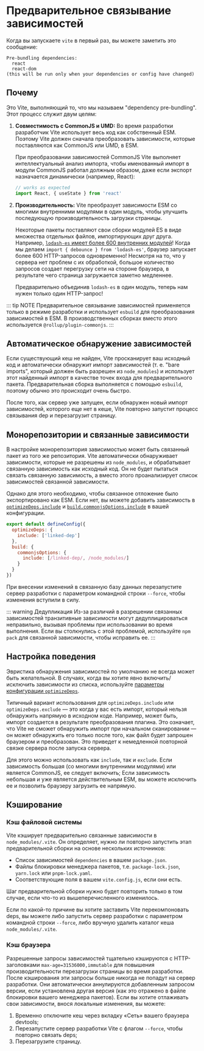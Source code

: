 # Предварительное связывание зависимостей

Когда вы запускаете `vite` в первый раз, вы можете заметить это сообщение:

```
Pre-bundling dependencies:
  react
  react-dom
(this will be run only when your dependencies or config have changed)
```

## Почему

Это Vite, выполняющий то, что мы называем "dependency pre-bundling". Этот процесс служит двум целям:

1. **Совместимость с CommonJS и UMD:** Во время разработки разработчик Vite использует весь код как собственный ESM. Поэтому Vite должен сначала преобразовать зависимости, которые поставляются как CommonJS или UMD, в ESM.

   При преобразовании зависимостей CommonJS Vite выполняет интеллектуальный анализ импорта, чтобы именованный импорт в модули CommonJS работал должным образом, даже если экспорт назначается динамически (например, React):

   ```js
   // works as expected
   import React, { useState } from 'react'
   ```

2. **Производительность:** Vite преобразует зависимости ESM со многими внутренними модулями в один модуль, чтобы улучшить последующую производительность загрузки страницы.

   Некоторые пакеты поставляют свои сборки модулей ES в виде множества отдельных файлов, импортирующих друг друга. Например, [`lodash-es` имеет более 600 внутренних модулей](https://unpkg.com/browse/lodash-es/)! Когда мы делаем `import { debounce } from 'lodash-es'`, браузер запускает более 600 HTTP-запросов одновременно! Несмотря на то, что у сервера нет проблем с их обработкой, большое количество запросов создает перегрузку сети на стороне браузера, в результате чего страница загружается заметно медленнее.

   Предварительно объединив `lodash-es` в один модуль, теперь нам нужен только один HTTP-запрос!

::: tip NOTE
Предварительное связывание зависимостей применяется только в режиме разработки и использует `esbuild` для преобразования зависимостей в ESM. В производственных сборках вместо этого используется `@rollup/plugin-commonjs`.
:::

## Автоматическое обнаружение зависимостей

Если существующий кеш не найден, Vite просканирует ваш исходный код и автоматически обнаружит импорт зависимостей (т. е. "bare imports", который должен быть разрешен из `node_modules`) и использует этот найденный импорт в качестве точек входа для предварительного пакета. Предварительная сборка выполняется с помощью `esbuild`, поэтому обычно это происходит очень быстро.

После того, как сервер уже запущен, если обнаружен новый импорт зависимостей, которого еще нет в кеше, Vite повторно запустит процесс связывания dep и перезагрузит страницу.

## Монорепозитории и связанные зависимости

В настройке монорепозитория зависимостью может быть связанный пакет из того же репозитория. Vite автоматически обнаруживает зависимости, которые не разрешены из `node_modules`, и обрабатывает связанную зависимость как исходный код. Он не будет пытаться связать связанную зависимость, а вместо этого проанализирует список зависимостей связанной зависимости.

Однако для этого необходимо, чтобы связанное отложение было экспортировано как ESM. Если нет, вы можете добавить зависимость в [`optimizeDeps.include`](/config/dep-optimization-options.md#optimizedeps-include) и [`build.commonjsOptions.include`](/config/build-options.md#build-commonjsoptions) в вашей конфигурации.

```js
export default defineConfig({
  optimizeDeps: {
    include: ['linked-dep']
  },
  build: {
    commonjsOptions: {
      include: [/linked-dep/, /node_modules/]
    }
  }
})
```

При внесении изменений в связанную базу данных перезапустите сервер разработки с параметром командной строки `--force`, чтобы изменения вступили в силу.

::: warning Дедупликация
Из-за различий в разрешении связанных зависимостей транзитивные зависимости могут дедуплицироваться неправильно, вызывая проблемы при использовании во время выполнения. Если вы столкнулись с этой проблемой, используйте `npm pack` для связанной зависимости, чтобы исправить ее.
:::

## Настройка поведения

Эвристика обнаружения зависимостей по умолчанию не всегда может быть желательной. В случаях, когда вы хотите явно включить/исключить зависимости из списка, используйте [параметры конфигурации `optimizeDeps`](/config/dep-optimization-options.md).

Типичный вариант использования для `optimizeDeps.include` или `optimizeDeps.exclude` — это когда у вас есть импорт, который нельзя обнаружить напрямую в исходном коде. Например, может быть, импорт создается в результате преобразования плагина. Это означает, что Vite не сможет обнаружить импорт при начальном сканировании — он может обнаружить его только после того, как файл будет запрошен браузером и преобразован. Это приведет к немедленной повторной связке сервера после запуска сервера.

Для этого можно использовать как `include`, так и `exclude`. Если зависимость большая (со многими внутренними модулями) или является CommonJS, ее следует включить; Если зависимость небольшая и уже является действительным ESM, вы можете исключить ее и позволить браузеру загрузить ее напрямую.

## Кэширование

### Кэш файловой системы

Vite кэширует предварительно связанные зависимости в `node_modules/.vite`. Он определяет, нужно ли повторно запустить этап предварительной сборки на основе нескольких источников:

- Список зависимостей `dependencies` в вашем `package.json`.
- Файлы блокировки менеджера пакетов, т.е. `package-lock.json`, `yarn.lock` или `pnpm-lock.yaml`.
- Соответствующие поля в вашем `vite.config.js`, если они есть.

Шаг предварительной сборки нужно будет повторить только в том случае, если что-то из вышеперечисленного изменилось.

Если по какой-то причине вы хотите заставить Vite перекомпоновать deps, вы можете либо запустить сервер разработки с параметром командной строки `--force`, либо вручную удалить каталог кеша `node_modules/.vite`.

### Кэш браузера

Разрешенные запросы зависимостей тщательно кэшируются с HTTP-заголовками `max-age=31536000,immutable` для повышения производительности перезагрузки страницы во время разработки. После кэширования эти запросы больше никогда не попадут на сервер разработки. Они автоматически аннулируются добавленным запросом версии, если установлена другая версия (как это отражено в файле блокировки вашего менеджера пакетов). Если вы хотите отлаживать свои зависимости, внося локальные изменения, вы можете:

1. Временно отключите кеш через вкладку «Сеть» вашего браузера devtools;
2. Перезапустите сервер разработки Vite с флагом `--force`, чтобы повторно связать deps;
3. Перезагрузите страницу.
